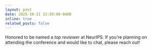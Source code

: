 ```yaml
---
layout: post
date: 2025-10-21 15:59:00-0400
inline: true
related_posts: false
---
```


Honored to be named a _top reviewer_ at NeurIPS. If you're planning on attending the conference and would like to chat, please reach out!

